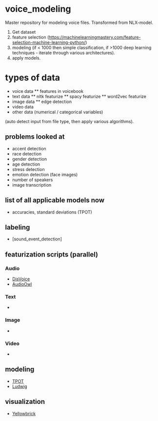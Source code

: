 # voice_modeling
Master repository for modeling voice files. Transformed from NLX-model.

1. Get dataset
2. feature selection (https://machinelearningmastery.com/feature-selection-machine-learning-python/) 
3. modeling (if < 1000 then simple classification, if >1000 deep learning techniques - iterate through various architectures).
4. apply models. 

# types of data
* voice data
** features in voicebook
* text data
** nltk featurize
** spacy featurize 
** word2vec featurize 
* image data 
** edge detection 
* video data
* other data (numerical / categorical variables)

(auto detect input from file type, then apply various algorithms). 

## problems looked at 
* accent detection
* race detection 
* gender detection
* age detection
* stress detection
* emotion detection (face images) 
* number of speakers 
* image transcription

## list of all applicable models now
* accuracies, standard deviations (TPOT) 

## labeling
* [sound_event_detection]

## featurization scripts (parallel)
### Audio
* [DisVoice](https://github.com/jcvasquezc/DisVoice)
* [AudioOwl](https://github.com/dodiku/AudioOwl)

### Text
* []()

### Image
* []()

### Video 
* []()

## modeling 
* [TPOT]()
* [Ludwig]()

## visualization
* [Yellowbrick]()
